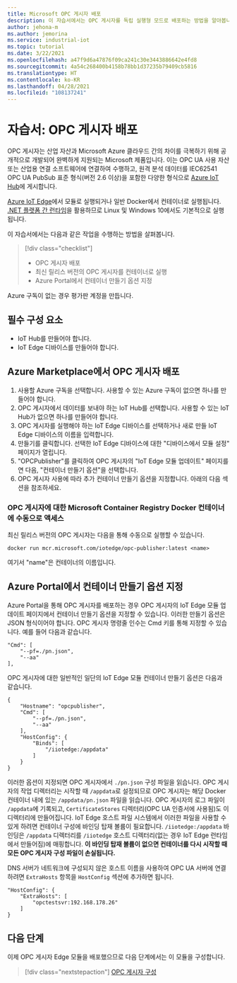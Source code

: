 ```yaml
---
title: Microsoft OPC 게시자 배포
description: 이 자습서에서는 OPC 게시자를 독립 실행형 모드로 배포하는 방법을 알아봅니다.
author: jehona-m
ms.author: jemorina
ms.service: industrial-iot
ms.topic: tutorial
ms.date: 3/22/2021
ms.openlocfilehash: a47f9d6a47876f09ca241c30e3443886642e4fd8
ms.sourcegitcommit: 4a54c268400b4158b78bb1d37235b79409cb5816
ms.translationtype: HT
ms.contentlocale: ko-KR
ms.lasthandoff: 04/28/2021
ms.locfileid: "108137241"
---
```

# <a name="tutorial-deploy-the-opc-publisher"></a>자습서: OPC 게시자 배포

OPC 게시자는 산업 자산과 Microsoft Azure 클라우드 간의 차이를 극복하기 위해 공개적으로 개발되어 완벽하게 지원되는 Microsoft 제품입니다. 이는 OPC UA 사용 자산 또는 산업용 연결 소프트웨어에 연결하여 수행하고, 원격 분석 데이터를 IEC62541 OPC UA PubSub 표준 형식(버전 2.6 이상)을 포함한 다양한 형식으로 [Azure IoT Hub](https://azure.microsoft.com/services/iot-hub/)에 게시합니다.

[Azure IoT Edge](https://azure.microsoft.com/services/iot-edge/)에서 모듈로 실행되거나 일반 Docker에서 컨테이너로 실행됩니다. [.NET 플랫폼 간 런타임](/dotnet/core/introduction)을 활용하므로 Linux 및 Windows 10에서도 기본적으로 실행됩니다.

이 자습서에서는 다음과 같은 작업을 수행하는 방법을 살펴봅니다.

> [!div class="checklist"]
> * OPC 게시자 배포
> * 최신 릴리스 버전의 OPC 게시자를 컨테이너로 실행
> * Azure Portal에서 컨테이너 만들기 옵션 지정

Azure 구독이 없는 경우 평가판 계정을 만듭니다.

## <a name="prerequisites"></a>필수 구성 요소

- IoT Hub를 만들어야 합니다.
- IoT Edge 디바이스를 만들어야 합니다.

## <a name="deploy-the-opc-publisher-from-the-azure-marketplace"></a>Azure Marketplace에서 OPC 게시자 배포

1. 사용할 Azure 구독을 선택합니다. 사용할 수 있는 Azure 구독이 없으면 하나를 만들어야 합니다.
2. OPC 게시자에서 데이터를 보내야 하는 IoT Hub를 선택합니다. 사용할 수 있는 IoT Hub가 없으면 하나를 만들어야 합니다.
3. OPC 게시자를 실행해야 하는 IoT Edge 디바이스를 선택하거나 새로 만들 IoT Edge 디바이스의 이름을 입력합니다.
4. 만들기를 클릭합니다. 선택한 IoT Edge 디바이스에 대한 "디바이스에서 모듈 설정" 페이지가 열립니다.
5. "OPCPublisher"를 클릭하여 OPC 게시자의 "IoT Edge 모듈 업데이트" 페이지를 연 다음, "컨테이너 만들기 옵션"을 선택합니다.
6. OPC 게시자 사용에 따라 추가 컨테이너 만들기 옵션을 지정합니다. 아래의 다음 섹션을 참조하세요.


### <a name="accessing-the-microsoft-container-registry-docker-containers-for-opc-publisher-manually"></a>OPC 게시자에 대한 Microsoft Container Registry Docker 컨테이너에 수동으로 액세스

최신 릴리스 버전의 OPC 게시자는 다음을 통해 수동으로 실행할 수 있습니다.

```
docker run mcr.microsoft.com/iotedge/opc-publisher:latest <name>
```

여기서 "name"은 컨테이너의 이름입니다.

## <a name="specifying-container-create-options-in-the-azure-portal"></a>Azure Portal에서 컨테이너 만들기 옵션 지정
Azure Portal을 통해 OPC 게시자를 배포하는 경우 OPC 게시자의 IoT Edge 모듈 업데이트 페이지에서 컨테이너 만들기 옵션을 지정할 수 있습니다. 이러한 만들기 옵션은 JSON 형식이어야 합니다. OPC 게시자 명령줄 인수는 Cmd 키를 통해 지정할 수 있습니다. 예를 들어 다음과 같습니다.
```
"Cmd": [
    "--pf=./pn.json",
    "--aa"
],
```

OPC 게시자에 대한 일반적인 일단의 IoT Edge 모듈 컨테이너 만들기 옵션은 다음과 같습니다.
```
{
    "Hostname": "opcpublisher",
    "Cmd": [
        "--pf=./pn.json",
        "--aa"
    ],
    "HostConfig": {
        "Binds": [
            "/iiotedge:/appdata"
        ]
    }
}
```

이러한 옵션이 지정되면 OPC 게시자에서 `./pn.json` 구성 파일을 읽습니다. OPC 게시자의 작업 디렉터리는 시작할 때 `/appdata`로 설정되므로 OPC 게시자는 해당 Docker 컨테이너 내에 있는 `/appdata/pn.json` 파일을 읽습니다. OPC 게시자의 로그 파일이 `/appdata`에 기록되고, `CertificateStores` 디렉터리(OPC UA 인증서에 사용됨)도 이 디렉터리에 만들어집니다. IoT Edge 호스트 파일 시스템에서 이러한 파일을 사용할 수 있게 하려면 컨테이너 구성에 바인딩 탑재 볼륨이 필요합니다. `/iiotedge:/appdata` 바인딩은 `/appdata` 디렉터리를 `/iiotedge` 호스트 디렉터리(없는 경우 IoT Edge 런타임에서 만들어짐)에 매핑합니다.
**이 바인딩 탑재 볼륨이 없으면 컨테이너를 다시 시작할 때 모든 OPC 게시자 구성 파일이 손실됩니다.**

DNS 서버가 네트워크에 구성되지 않은 호스트 이름을 사용하여 OPC UA 서버에 연결하려면 `ExtraHosts` 항목을 `HostConfig` 섹션에 추가하면 됩니다.

```
"HostConfig": {
    "ExtraHosts": [
        "opctestsvr:192.168.178.26"
    ]
}
```

## <a name="next-steps"></a>다음 단계 
이제 OPC 게시자 Edge 모듈을 배포했으므로 다음 단계에서는 이 모듈을 구성합니다.

> [!div class="nextstepaction"]
> [OPC 게시자 구성](tutorial-publisher-configure-opc-publisher.md)